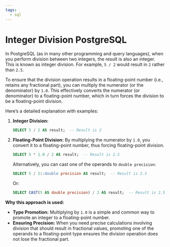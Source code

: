 ```yaml
---
tags:
  - sql
---
```

# Integer Division PostgreSQL

In PostgreSQL (as in many other programming and query languages), when you perform division between two integers, the result is also an integer. This is known as integer division. For example, `5 / 2` would result in `2` rather than `2.5`.

To ensure that the division operation results in a floating-point number (i.e., retains any fractional part), you can multiply the numerator (or the denominator) by `1.0`. This effectively converts the numerator (or denominator) to a floating-point number, which in turn forces the division to be a floating-point division.

Here’s a detailed explanation with examples:

1. **Integer Division:**
    
    ```sql
    SELECT 5 / 2 AS result;  -- Result is 2
    ```
    
2. **Floating-Point Division:** By multiplying the numerator by `1.0`, you convert it to a floating-point number, thus forcing floating-point division.
    
    ```sql
    SELECT 5 * 1.0 / 2 AS result;  -- Result is 2.5
    ```
    
    Alternatively, you can cast one of the operands to `double precision`:
    
    ```sql
    SELECT 5 / 2::double precision AS result;  -- Result is 2.5
    ```
    
    Or:
    
    ```sql
    SELECT CAST(5 AS double precision) / 2 AS result;  -- Result is 2.5
    ```
    

**Why this approach is used:**

- **Type Promotion:** Multiplying by `1.0` is a simple and common way to promote an integer to a floating-point number.
- **Ensuring Precision:** When you need precise calculations involving division that should result in fractional values, promoting one of the operands to a floating-point type ensures the division operation does not lose the fractional part.
